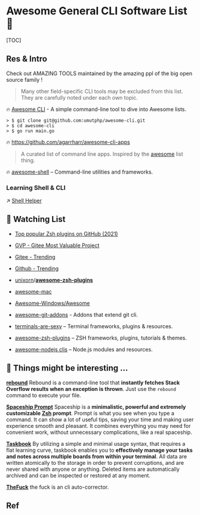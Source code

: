 # Awesome General CLI Software List 🥳

[TOC]



## Res & Intro
Check out AMAZING TOOLS maintained by the amazing ppl of the big open source family !

> Many other field-specific CLI tools may be excluded from this list. They are carefully noted under each own topic.

🔥 [Awesome CLI](https://github.com/umutphp/awesome-cli) - A simple command-line tool to dive into Awesome lists.
```shell
> $ git clone git@github.com:umutphp/awesome-cli.git
> $ cd awesome-cli
> $ go run main.go
```

🔥 https://github.com/agarrharr/awesome-cli-apps
> A curated list of command line apps. Inspired by the [awesome](https://github.com/sindresorhus/awesome) list thing. 

🔥 [awesome-shell](https://github.com/alebcay/awesome-shell#readme) – Command-line utilities and frameworks.

### Learning Shell & CLI
↗ [Shell Helper](../../../🔑%20CS_Core/🥷🏼%20Operating%20System%20(Tech)/🐚%20Shell%20&%20Terminal(Console)/Shell%20Helper/Shell%20Helper.md)



## 🥰 Watching List
- [Top popular Zsh plugins on GitHub (2021)](https://safjan.com/top-popular-zsh-plugins-on-github-2021/)
- [GVP - Gitee Most Valuable Project](https://gitee.com/gvp)
- [Gitee - Trending](https://gitee.com/explore)
- [Github - Trending](https://github.com/explore)

- [unixorn](https://github.com/unixorn)/**[awesome-zsh-plugins](https://github.com/unixorn/awesome-zsh-plugins)**
- [awesome-mac](https://github.com/jaywcjlove/awesome-mac)
- [Awesome-Windows/Awesome](https://github.com/Awesome-Windows/Awesome) 
- [awesome-git-addons](https://github.com/stevemao/awesome-git-addons#readme) - Addons that extend git cli.
- [terminals-are-sexy](https://github.com/k4m4/terminals-are-sexy#readme) – Terminal frameworks, plugins & resources.
- [awesome-zsh-plugins](https://github.com/unixorn/awesome-zsh-plugins#readme) – ZSH frameworks, plugins, tutorials & themes.
- [awesome-nodejs clis](https://github.com/sindresorhus/awesome-nodejs#command-line-apps) – Node.js modules and resources.


## 🤣 Things might be interesting ...
[**rebound**](https://github.com/shobrook/rebound/)
Rebound is a command-line tool that **instantly fetches Stack Overflow results when an exception is thrown**. Just use the `rebound` command to execute your file.


[**Spaceship Prompt**](https://github.com/spaceship-prompt/spaceship-prompt)
Spaceship is a **minimalistic, powerful and extremely customizable [Zsh](http://zsh.org/) prompt**. Prompt is what you see when you type a command. It can show a lot of useful tips, saving your time and making user experience smooth and pleasant. It combines everything you may need for convenient work, without unnecessary complications, like a real spaceship.


[**Taskbook**](https://github.com/klaudiosinani/taskbook)
By utilizing a simple and minimal usage syntax, that requires a flat learning curve, taskbook enables you to **effectively manage your tasks and notes across multiple boards from within your terminal**. All data are written atomically to the storage in order to prevent corruptions, and are never shared with anyone or anything. Deleted items are automatically archived and can be inspected or restored at any moment.


[**TheFuck**](https://github.com/nvbn/thefuck)
the fuck is an cli auto-corrector.



## Ref
[Awesome Cli]: https://github.com/Kikobeats/awesome-cli
